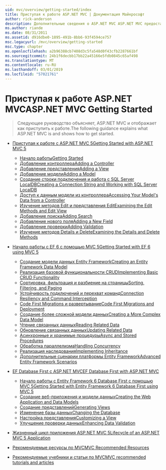 ```yaml
---
uid: mvc/overview/getting-started/index
title: Приступая к работе ASP.NET MVC | Документация Майкрософт
author: rick-anderson
description: Дополнительные сведения о ASP.NET MVC ASP.NET MVC предоставляет эффективный, основанный на шаблонах способ создания динамических веб-сайтов с четким разделением проблем и что g...
ms.author: riande
ms.date: 08/31/2011
ms.assetid: d916dbe0-1895-491b-8bb6-93f4594ce757
msc.legacyurl: /mvc/overview/getting-started
msc.type: chapter
ms.openlocfilehash: a2b96388cb7408d3c5fa548d0f43cfb2287661bf
ms.sourcegitcommit: 24b1f6decbb17bb22a45166e5fdb0845c65af498
ms.translationtype: MT
ms.contentlocale: ru-RU
ms.lasthandoff: 03/01/2019
ms.locfileid: "57021761"
---
```

<a name="aspnet-mvc-getting-started"></a><span data-ttu-id="e6e44-103">Приступая к работе ASP.NET MVC</span><span class="sxs-lookup"><span data-stu-id="e6e44-103">ASP.NET MVC Getting Started</span></span>
====================
> <span data-ttu-id="e6e44-104">Следующее руководство объясняет, ASP.NET MVC и отображает как приступить к работе.</span><span class="sxs-lookup"><span data-stu-id="e6e44-104">The following guidance explains what ASP.NET MVC is and shows how to get started.</span></span>


- [<span data-ttu-id="e6e44-105">Приступая к работе с ASP.NET MVC 5</span><span class="sxs-lookup"><span data-stu-id="e6e44-105">Getting Started with ASP.NET MVC 5</span></span>](introduction/index.md)

    - [<span data-ttu-id="e6e44-106">Начало работы</span><span class="sxs-lookup"><span data-stu-id="e6e44-106">Getting Started</span></span>](introduction/getting-started.md)
    - [<span data-ttu-id="e6e44-107">Добавление контроллера</span><span class="sxs-lookup"><span data-stu-id="e6e44-107">Adding a Controller</span></span>](introduction/adding-a-controller.md)
    - [<span data-ttu-id="e6e44-108">Добавление представления</span><span class="sxs-lookup"><span data-stu-id="e6e44-108">Adding a View</span></span>](introduction/adding-a-view.md)
    - [<span data-ttu-id="e6e44-109">Добавление модели</span><span class="sxs-lookup"><span data-stu-id="e6e44-109">Adding a Model</span></span>](introduction/adding-a-model.md)
    - [<span data-ttu-id="e6e44-110">Создание строки подключения и работа с SQL Server LocalDB</span><span class="sxs-lookup"><span data-stu-id="e6e44-110">Creating a Connection String and Working with SQL Server LocalDB</span></span>](introduction/creating-a-connection-string.md)
    - [<span data-ttu-id="e6e44-111">Доступ к данным модели из контроллера</span><span class="sxs-lookup"><span data-stu-id="e6e44-111">Accessing Your Model's Data from a Controller</span></span>](introduction/accessing-your-models-data-from-a-controller.md)
    - [<span data-ttu-id="e6e44-112">Изучение методов Edit и представления Edit</span><span class="sxs-lookup"><span data-stu-id="e6e44-112">Examining the Edit Methods and Edit View</span></span>](introduction/examining-the-edit-methods-and-edit-view.md)
    - [<span data-ttu-id="e6e44-113">Добавление поиска</span><span class="sxs-lookup"><span data-stu-id="e6e44-113">Adding Search</span></span>](introduction/adding-search.md)
    - [<span data-ttu-id="e6e44-114">Добавление нового поля</span><span class="sxs-lookup"><span data-stu-id="e6e44-114">Adding a New Field</span></span>](introduction/adding-a-new-field.md)
    - [<span data-ttu-id="e6e44-115">Добавление проверки</span><span class="sxs-lookup"><span data-stu-id="e6e44-115">Adding Validation</span></span>](introduction/adding-validation.md)
    - [<span data-ttu-id="e6e44-116">Изучение методов Details и Delete</span><span class="sxs-lookup"><span data-stu-id="e6e44-116">Examining the Details and Delete Methods</span></span>](introduction/examining-the-details-and-delete-methods.md)
- [<span data-ttu-id="e6e44-117">Начало работы с EF 6 с помощью MVC 5</span><span class="sxs-lookup"><span data-stu-id="e6e44-117">Getting Started with EF 6 using MVC 5</span></span>](getting-started-with-ef-using-mvc/index.md)

    - [<span data-ttu-id="e6e44-118">Создание модели данных Entity Framework</span><span class="sxs-lookup"><span data-stu-id="e6e44-118">Creating an Entity Framework Data Model</span></span>](getting-started-with-ef-using-mvc/creating-an-entity-framework-data-model-for-an-asp-net-mvc-application.md)
    - [<span data-ttu-id="e6e44-119">Реализация базовой функциональности CRUD</span><span class="sxs-lookup"><span data-stu-id="e6e44-119">Implementing Basic CRUD Functionality</span></span>](getting-started-with-ef-using-mvc/implementing-basic-crud-functionality-with-the-entity-framework-in-asp-net-mvc-application.md)
    - [<span data-ttu-id="e6e44-120">Сортировка, фильтрация и разбиение на страницы</span><span class="sxs-lookup"><span data-stu-id="e6e44-120">Sorting, Filtering, and Paging</span></span>](getting-started-with-ef-using-mvc/sorting-filtering-and-paging-with-the-entity-framework-in-an-asp-net-mvc-application.md)
    - [<span data-ttu-id="e6e44-121">Устойчивость подключений и перехват команд</span><span class="sxs-lookup"><span data-stu-id="e6e44-121">Connection Resiliency and Command Interception</span></span>](getting-started-with-ef-using-mvc/connection-resiliency-and-command-interception-with-the-entity-framework-in-an-asp-net-mvc-application.md)
    - [<span data-ttu-id="e6e44-122">Code First Migrations и развертывание</span><span class="sxs-lookup"><span data-stu-id="e6e44-122">Code First Migrations and Deployment</span></span>](getting-started-with-ef-using-mvc/migrations-and-deployment-with-the-entity-framework-in-an-asp-net-mvc-application.md)
    - [<span data-ttu-id="e6e44-123">Создание более сложной модели данных</span><span class="sxs-lookup"><span data-stu-id="e6e44-123">Creating a More Complex Data Model</span></span>](getting-started-with-ef-using-mvc/creating-a-more-complex-data-model-for-an-asp-net-mvc-application.md)
    - [<span data-ttu-id="e6e44-124">Чтение связанных данных</span><span class="sxs-lookup"><span data-stu-id="e6e44-124">Reading Related Data</span></span>](getting-started-with-ef-using-mvc/reading-related-data-with-the-entity-framework-in-an-asp-net-mvc-application.md)
    - [<span data-ttu-id="e6e44-125">Обновление связанных данных</span><span class="sxs-lookup"><span data-stu-id="e6e44-125">Updating Related Data</span></span>](getting-started-with-ef-using-mvc/updating-related-data-with-the-entity-framework-in-an-asp-net-mvc-application.md)
    - [<span data-ttu-id="e6e44-126">Асинхронные и хранимые процедуры</span><span class="sxs-lookup"><span data-stu-id="e6e44-126">Async and Stored Procedures</span></span>](getting-started-with-ef-using-mvc/async-and-stored-procedures-with-the-entity-framework-in-an-asp-net-mvc-application.md)
    - [<span data-ttu-id="e6e44-127">Обработка параллелизма</span><span class="sxs-lookup"><span data-stu-id="e6e44-127">Handling Concurrency</span></span>](getting-started-with-ef-using-mvc/handling-concurrency-with-the-entity-framework-in-an-asp-net-mvc-application.md)
    - [<span data-ttu-id="e6e44-128">Реализация наследования</span><span class="sxs-lookup"><span data-stu-id="e6e44-128">Implementing Inheritance</span></span>](getting-started-with-ef-using-mvc/implementing-inheritance-with-the-entity-framework-in-an-asp-net-mvc-application.md)
    - [<span data-ttu-id="e6e44-129">Дополнительные сценарии платформы Entity Framework</span><span class="sxs-lookup"><span data-stu-id="e6e44-129">Advanced Entity Framework Scenarios</span></span>](getting-started-with-ef-using-mvc/advanced-entity-framework-scenarios-for-an-mvc-web-application.md)
- [<span data-ttu-id="e6e44-130">EF Database First с ASP.NET MVC</span><span class="sxs-lookup"><span data-stu-id="e6e44-130">EF Database First with ASP.NET MVC</span></span>](database-first-development/index.md)

    - [<span data-ttu-id="e6e44-131">Начало работы с Entity Framework 6 Database First с помощью MVC 5</span><span class="sxs-lookup"><span data-stu-id="e6e44-131">Getting Started with Entity Framework 6 Database First using MVC 5</span></span>](database-first-development/setting-up-database.md)
    - [<span data-ttu-id="e6e44-132">Создание веб-приложения и модели данных</span><span class="sxs-lookup"><span data-stu-id="e6e44-132">Creating the Web Application and Data Models</span></span>](database-first-development/creating-the-web-application.md)
    - [<span data-ttu-id="e6e44-133">Создание представлений</span><span class="sxs-lookup"><span data-stu-id="e6e44-133">Generating Views</span></span>](database-first-development/generating-views.md)
    - [<span data-ttu-id="e6e44-134">Изменение базы данных</span><span class="sxs-lookup"><span data-stu-id="e6e44-134">Changing the Database</span></span>](database-first-development/changing-the-database.md)
    - [<span data-ttu-id="e6e44-135">Настройка представления</span><span class="sxs-lookup"><span data-stu-id="e6e44-135">Customizing a View</span></span>](database-first-development/customizing-a-view.md)
    - [<span data-ttu-id="e6e44-136">Улучшение проверки данных</span><span class="sxs-lookup"><span data-stu-id="e6e44-136">Enhancing Data Validation</span></span>](database-first-development/enhancing-data-validation.md)
- [<span data-ttu-id="e6e44-137">Жизненный цикл приложения ASP.NET MVC 5</span><span class="sxs-lookup"><span data-stu-id="e6e44-137">Lifecycle of an ASP.NET MVC 5 Application</span></span>](lifecycle-of-an-aspnet-mvc-5-application.md)
- [<span data-ttu-id="e6e44-138">Рекомендуемые ресурсы по MVC</span><span class="sxs-lookup"><span data-stu-id="e6e44-138">MVC Recommended Resources</span></span>](recommended-resources-for-mvc.md)
- [<span data-ttu-id="e6e44-139">Рекомендуемые учебники и статьи по MVC</span><span class="sxs-lookup"><span data-stu-id="e6e44-139">MVC recommended tutorials and articles</span></span>](mvc-learning-sequence.md)
